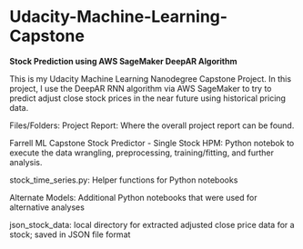 # Udacity-Machine-Learning-Capstone

**Stock Prediction using AWS SageMaker DeepAR Algorithm**

This is my Udacity Machine Learning Nanodegree Capstone Project. In this project, I use the DeepAR RNN algorithm via AWS SageMaker to try to predict adjust close stock prices in the near future using historical pricing data.

Files/Folders:
Project Report: Where the overall project report can be found.

Farrell ML Capstone Stock Predictor - Single Stock HPM: Python notebok to execute the data wrangling, preprocessing, training/fitting, and further analysis.

stock_time_series.py: Helper functions for Python notebooks

Alternate Models: Additional Python notebooks that were used for alternative analyses

json_stock_data: local directory for extracted adjusted close price data for a stock; saved in JSON file format
